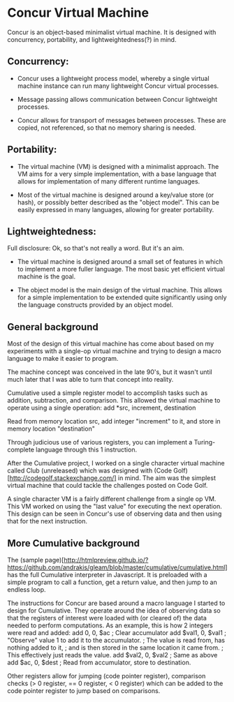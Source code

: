 Concur Virtual Machine
======================

Concur is an object-based minimalist virtual machine.
It is designed with concurrency, portability, and lightweightedness(?) in mind.

Concurrency:
------------

  * Concur uses a lightweight process model, whereby a single virtual machine
    instance can run many lightweight Concur virtual processes.

  * Message passing allows communication between Concur lightweight processes.

  * Concur allows for transport of messages between processes. These are copied,
    not referenced, so that no memory sharing is needed.

Portability:
------------

  * The virtual machine (VM) is designed with a minimalist approach. The VM
    aims for a very simple implementation, with a base language that allows for
    implementation of many different runtime languages.

  * Most of the virtual machine is designed around a key/value store (or hash),
    or possibly better described as the "object model". This can be easily
    expressed in many languages, allowing for greater portability.

Lightweightedness:
------------------

Full disclosure: Ok, so that's not really a word. But it's an aim.

  * The virtual machine is designed around a small set of features in which
    to implement a more fuller language. The most basic yet efficient virtual
    machine is the goal.

  * The object model is the main design of the virtual machine. This allows
    for a simple implementation to be extended quite significantly using only
    the language constructs provided by an object model.

General background
------------------

Most of the design of this virtual machine has come about based on my
experiments with a single-op virtual machine and trying to design a macro
language to make it easier to program.

The machine concept was conceived in the late 90's, but it wasn't until much
later that I was able to turn that concept into reality.

Cumulative used a simple register model to accomplish tasks such as addition,
subtraction, and comparison. This allowed the virtual machine to operate using
a single operation:
  add *src, increment, destination

  Read from memory location src, add integer "increment" to it, and store in
  memory location "destination"

Through judicious use of various registers, you can implement a Turing-complete
language through this 1 instruction.

After the Cumulative project, I worked on a single character virtual machine called
Club (unreleased) which was designed with (Code Golf)[http://codegolf.stackexchange.com/] in mind.
The aim was the simplest virtual machine that could tackle the challenges posted
on Code Golf.

A single character VM is a fairly different challenge from a single op VM.
This VM worked on using the "last value" for executing the next operation.
This design can be seen in Concur's use of observing data and then using that
for the next instruction.

More Cumulative background
--------------------------

The (sample page)[http://htmlpreview.github.io/?https://github.com/andrakis/gleam/blob/master/cumulative/cumulative.html] has the full Cumulative interpreter
in Javascript. It is preloaded with a simple program to call a function, get a
return value, and then jump to an endless loop.

The instructions for Concur are based around a macro language I started to
design for Cumulative. They operate around the idea of observing data so that
the registers of interest were loaded with (or cleared of) the data needed to
perform computations.
As an example, this is how 2 integers were read and added:
  add 0, 0, $ac         ; Clear accumulator
  add $val1, 0, $val1   ; "Observe" value 1 to add it to the accumulator.
                        ; The value is read from, has nothing added to it,
                        ; and is then stored in the same location it came from.
                        ; This effectively just reads the value.
  add $val2, 0, $val2   ; Same as above
  add $ac, 0, $dest     ; Read from accumulator, store to destination.

Other registers allow for jumping (code pointer register), comparison checks
(> 0 register, == 0 register, < 0 register) which can be added to the code
pointer register to jump based on comparisons.

